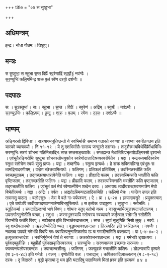 +++
title = "०४ स सुष्टुभा"

+++
## अधिमन्त्रम्
इन्द्रः। नोधा गौतमः। त्रिष्टुप्।

## मन्त्रः
स सु॒ष्टुभा॒ स स्तु॒भा स॒प्त विप्रैः॑ स्व॒रेणाद्रिं॑ स्व॒र्यो॒३॒॑ नव॑ग्वैः ।  
स॒र॒ण्युभिः॑ फलि॒गमि॑न्द्र शक्र व॒लं रवे॑ण दरयो॒ दश॑ग्वैः ॥

## पदपाठः
सः । सु॒ऽस्तुभा॑ । सः । स्तु॒भा । स॒प्त । विप्रैः॑ । स्व॒रेण॑ । अद्रि॑म् । स्व॒र्यः॑ । नव॑ऽग्वैः ।  
स॒र॒ण्युऽभिः॑ । फ॒लि॒ऽगम् । इ॒न्द्र॒ । श॒क्र॒ । व॒लम् । रवे॑ण । द॒र॒यः॒ । दश॑ऽग्वैः ॥

## भाष्यम्
अङ्गिरसो द्विविधाः । सत्रयागमनुतिष्ठन्तो ये नवभिर्मासैः समाप्य गतास्ते नवग्वाः ॥ नवग्वा नवनीतगतय इति यास्को व्याचख्यौ । नि ११-१९ । ये तु दशभिर्मासैः समाप्य जग्मुस्ते दशग्वाः । तादृशैरुभयविधैर्विप्रैर्मेधाविभिः सरण्युभिः सरणं शोभनां गतिमिच्छद्भिः सप्त सप्तसङ्ख्याकैः । सप्तह्यन्त्र मेधातिथिप्रभृतयोऽङ्गिरसो दृश्यन्ते । एवंभूतैरङ्गिरोभिः सुष्टुभा शोभनस्तोभयुक्तेन स्वरेणोदात्तादिश्रव्यस्वरोपेतेन । यद्वा । मन्द्रमध्यमादिस्वरेण स्तुभा स्तोत्रेण स्वर्यः सुष्ठु प्राप्यः । यद्वा । शब्दनीयः । स्तुत्य इत्यर्थः । हे शक्र शक्तिमन्निन्द्र एवंभूतः स त्वमद्रिमादरणीयम् । वज्रेण च्छेत्तव्यमित्यर्थः । फलिगम् । प्रतिफलं प्रतिबिंबम् । तदस्मिन्नस्तीति फलि स्वच्छमुदकम् । तद्गच्छत्याधारत्वेनेति फलिगः । यद्वा । व्रीह्यादि फलम् । तदत्त्यस्मिन्सति भवतीति फलि वृष्टिजलम् । तद्गच्छतीति फलिगः । यद्वा । व्रीह्यादि फलम् । तदस्त्यस्मिन्सति भवतीति फलि वृष्टजलम् । तद्गच्छतीति फलिगः । एवंभूतं वलं मेघं रवेणात्मीयेन शब्देन दरयः । अभाययः त्वदीयशब्दश्रवणमात्रेण मेघो बिभेतीत्यर्थः । यद्वा । अद्रिः । पर्वतः । अद्यतेऽस्मिन्पटलादिकमिति । फलिगो मेघः । फलिग उपल इति तन्नामसु पाठात् । वलोऽसुरः । देवा वै वले गाः पर्यपश्यन् । ऐ । ब्रा । ६-२४ । इत्यादावसुरे । प्रयुक्तत्वात् । एते त्रयोऽपि त्वदीयशब्दश्रवणमात्रेणाबिभयुरित्यर्थः ॥ स इत्येकः पादपूरणः । सुष्टुभा । स्तोभतिः । स्तुतिकर्मा । संपदादिलक्षणो भावे क्विप् । शोभनः स्तुप् स्तोभो यस्य । नञ्सुभ्यामित्युत्तरपदान्तोदात्त्वम् । उपसर्गात्सुनोतीति षत्वम् । स्तुभा । करणभूतस्यापि स्तोत्रस्य स्वव्यापारे कर्तृत्वात् स्तोभति स्तौतीति क्विप्चेति कर्तरि क्विप् । सावेकाच इति विभक्तेरुदात्तत्वम् । सप्त । सुपां सुलुगिति भिसो लुक् । स्वर्यः । स्वृ शब्दोपतापयोः । ऋहलोर्ण्यदिति ण्यत् । वृद्ध्यभावश्छान्दसः । तित्स्वरित इति स्वरितत्वम् । नवग्वैः । नवशब्द उपपदे गमेर्भावे क्विपि गमः क्वावित्यनुनासिकलोप ऊ च गमादीनामिति वक्तव्यम् । पा ६-४-४०-२ । इत्यूकारान्तादेशः । नवभिर्गूर्गमनं येषां ते नवग्वाः । अकारोपजनश्छान्दसः । यद्वा । गमेर्भावे ड्वप्रत्ययः । पूर्ववद्बहुव्रीहिः । बहुप्रीहौ पूर्वपदप्रकृतिस्वरत्वम् । सरण्युभिः । सरणमात्मन इच्छन्तः सरण्यवः । क्यच्यन्त्यलोपश्छान्दसः । क्याच्छन्दसीत्युः । फलिगम् । फल्युदकं गच्छतीति फलिगः । डोऽन्यत्रापि दृश्यते (पा ३-२-४८) इति गमेर्डः । वलम् । वृणोतीति वलः । पचाद्यच् । कपिलकादित्वाल्लत्वम् (म ८-२-१८) दरयः । दृ विदारणे । वृद्धौ कृतायां दृ भय इति घटादिषु पाठान्मित्त्वे मितां ह्रस्व इति ह्रस्वत्वं ॥ ४ ॥